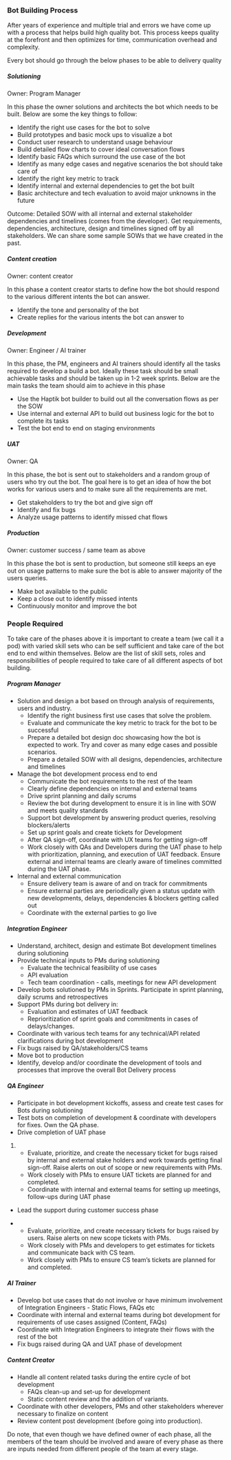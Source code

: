 ### Bot Building Process

After years of experience and multiple trial and errors we have come up with a process that helps build high quality bot. This process keeps quality at the forefront and then optimizes for time, communication overhead and complexity.

Every bot should go through the below phases to be able to delivery quality

##### Solutioning

Owner: Program Manager

In this phase the owner solutions and architects the bot which needs to be built. Below are some the key things to follow:

- Identify the right use cases for the bot to solve
- Build prototypes and basic mock ups to visualize a bot
- Conduct user research to understand usage behaviour
- Build detailed flow charts to cover ideal conversation flows
- Identify basic FAQs which surround the use case of the bot
- Identify as many edge cases and negative scenarios the bot should take care of
- Identify the right key metric to track 
- Identify internal and external dependencies to get the bot built
- Basic architecture and tech evaluation to avoid major unknowns in the future

Outcome: Detailed SOW with all internal and external stakeholder dependencies and timelines (comes from the developer). Get requirements, dependencies, architecture, design and timelines signed off by all stakeholders. 
We can share some sample SOWs that we have created in the past. 

##### Content creation

Owner: content creator

In this phase a content creator starts to define how the bot should respond to the various different intents the bot can answer.

- Identify the tone and personality of the bot
- Create replies for the various intents the bot can answer to

##### Development

Owner: Engineer / AI trainer

In this phase, the PM, engineers and AI trainers should identify all the tasks required to develop a build a bot. Ideally these task should be small achievable tasks and should be taken up in 1-2 week sprints. Below are the main tasks the team should aim to achieve in this phase

- Use the Haptik bot builder to build out all the conversation flows as per the SOW
- Use internal and external API to build out business logic for the bot to complete its tasks
- Test the bot end to end on staging environments


##### UAT

Owner: QA

In this phase, the bot is sent out to stakeholders and a random group of users who try out the bot. The goal here is to get an idea of how the bot works for various users and to make sure all the requirements are met.

- Get stakeholders to try the bot and give sign off
- Identify and fix bugs
- Analyze usage patterns to identify missed chat flows

##### Production

Owner: customer success / same team as above

In this phase the bot is sent to production, but someone still keeps an eye out on usage patterns to make sure the bot is able to answer majority of the users queries.

- Make bot available to the public
- Keep a close out to identify missed intents
- Continuously monitor and improve the bot



### People Required

To take care of the phases above it is important to create a team (we call it a pod) with varied skill sets who can be self sufficient and take care of the bot end to end within themselves. Below are the list of skill sets, roles and responsibilities of people required to take care of all different aspects of bot building.

##### Program Manager

- Solution and design a bot based on through analysis of requirements, users and industry. 
  - Identify the right business first use cases that solve the problem. 
  - Evaluate and communicate the key metric to track for the bot to be successful
  - Prepare a detailed bot design doc showcasing how the bot is expected to work. Try and cover as many edge cases and possible scenarios.
  - Prepare a detailed SOW with all designs, dependencies, architecture and timelines
- Manage the bot development process end to end
  - Communicate the bot requirements to the rest of the team 
  - Clearly define dependencies on internal and external teams
  - Drive sprint planning and daily scrums
  - Review the bot during development to ensure it is in line with SOW and meets quality standards
  - Support bot development by answering product queries, resolving blockers/alerts
  - Set up sprint goals and create tickets for Development
  - After QA sign-off, coordinate with UX teams for getting sign-off
  - Work closely with QAs and Developers during the UAT phase to help with prioritization, planning, and execution of UAT feedback. Ensure external and internal teams are clearly aware of timelines committed during the UAT phase. 
- Internal and external communication 
  - Ensure delivery team is aware of and on track for commitments
  - Ensure external parties are periodically given a status update with new developments, delays, dependencies & blockers getting called out
  - Coordinate with the external parties to go live



##### Integration Engineer

- Understand, architect, design and estimate Bot development timelines during solutioning
- Provide technical inputs to PMs during solutioning
  - Evaluate the technical feasibility of use cases
  - API evaluation
  - Tech team coordination - calls, meetings for new API development
- Develop bots solutioned by PMs in Sprints. Participate in sprint planning, daily scrums and retrospectives
- Support PMs during bot delivery in:
  - Evaluation and estimates of UAT feedback
  - Reprioritization of sprint goals and commitments in cases of delays/changes.
- Coordinate with various tech teams for any technical/API related clarifications during bot development
- Fix bugs raised by QA/stakeholders/CS teams 
- Move bot to production
- Identify, develop and/or coordinate the development of tools and processes that improve the overall Bot Delivery process



##### QA Engineer

- Participate in bot development kickoffs, assess and create test cases for Bots during solutioning
- Test bots on completion of development & coordinate with developers for fixes. Own the QA phase.
- Drive completion of UAT phase

1. - Evaluate, prioritize, and create the necessary ticket for bugs raised by internal and external stake holders and work towards getting final sign-off. Raise alerts on out of scope or new requirements with PMs.
   - Work closely with PMs to ensure UAT tickets are planned for and completed.
   - Coordinate with internal and external teams for setting up meetings, follow-ups during UAT phase

- Lead the support during customer success phase

- - Evaluate, prioritize, and create necessary tickets for bugs raised by users. Raise alerts on new scope tickets with PMs.
  - Work closely with PMs and developers to get estimates for tickets and communicate back with CS team.
  - Work closely with PMs to ensure CS team’s tickets are planned for and completed.

##### AI Trainer

- Develop bot use cases that do not involve or have minimum involvement of Integration Engineers - Static Flows, FAQs etc
- Coordinate with internal and external teams during bot development for requirements of use cases assigned (Content, FAQs)
- Coordinate with Integration Engineers to integrate their flows with the rest of the bot
- Fix bugs raised during QA and UAT phase of development

##### Content Creator

- Handle all content related tasks during the entire cycle of bot development
  - FAQs clean-up and set-up for development
  - Static content review and the addition of variants.
- Coordinate with other developers, PMs and other stakeholders wherever necessary to finalize on content
- Review content post development (before going into production).

Do note, that even though we have defined owner of each phase, all the members of the team should be involved and aware of every phase as there are inputs needed from different people of the team at every stage.
